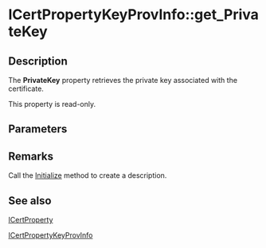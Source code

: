 # ICertPropertyKeyProvInfo::get_PrivateKey

## Description

The **PrivateKey** property retrieves the private key associated with the certificate.

This property is read-only.

## Parameters

## Remarks

 Call the [Initialize](https://learn.microsoft.com/windows/desktop/api/certenroll/nf-certenroll-icertpropertykeyprovinfo-initialize) method to create a description.

## See also

[ICertProperty](https://learn.microsoft.com/windows/desktop/api/certenroll/nn-certenroll-icertproperty)

[ICertPropertyKeyProvInfo](https://learn.microsoft.com/windows/desktop/api/certenroll/nn-certenroll-icertpropertykeyprovinfo)